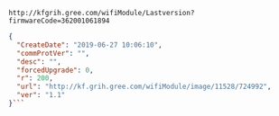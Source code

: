 `http://kfgrih.gree.com/wifiModule/Lastversion?firmwareCode=362001061894`

```json
{
  "CreateDate": "2019-06-27 10:06:10",
  "commProtVer": "",
  "desc": "",
  "forcedUpgrade": 0,
  "r": 200,
  "url": "http://kf.grih.gree.com/wifiModule/image/11528/724992",
  "ver": "1.1"
}```